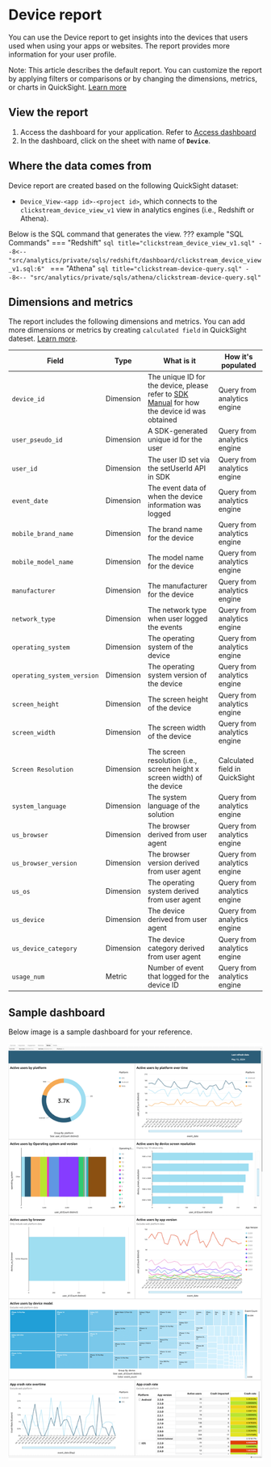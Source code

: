 # Device report

You can use the Device report to get insights into the devices that users used when using your apps or websites. The report provides more information for your user profile.

Note: This article describes the default report. You can customize the report by applying filters or comparisons or by changing the dimensions, metrics, or charts in QuickSight. [Learn more](https://docs.aws.amazon.com/quicksight/latest/user/working-with-visuals.html)


## View the report

1. Access the dashboard for your application. Refer to [Access dashboard](index.md)
2. In the dashboard, click on the sheet with name of **`Device`**.

## Where the data comes from

Device report are created based on the following QuickSight dataset:

- `Device_View-<app id>-<project id>`, which connects to the `clickstream_device_view_v1` view in analytics engines (i.e., Redshift or Athena). 

Below is the SQL command that generates the view.
??? example "SQL Commands"
    === "Redshift"
        ```sql title="clickstream_device_view_v1.sql"
        --8<-- "src/analytics/private/sqls/redshift/dashboard/clickstream_device_view_v1.sql:6"
        ```
    === "Athena"
        ```sql title="clickstream-device-query.sql"
        --8<-- "src/analytics/private/sqls/athena/clickstream-device-query.sql"
        ```

## Dimensions and metrics

The report includes the following dimensions and metrics. You can add more dimensions or metrics by creating `calculated field` in QuickSight dateset. [Learn more](https://docs.aws.amazon.com/quicksight/latest/user/adding-a-calculated-field-analysis.html). 

|Field | Type| What is it | How it's populated|
|----------|---|---------|--------------------|
|`device_id`| Dimension | The unique ID for the device, please refer to [SDK Manual](../sdk-manual/index.md) for how the device id was obtained| Query from analytics engine|
|`user_pseudo_id`| Dimension | A SDK-generated unique id for the user | Query from analytics engine|
|`user_id`| Dimension | The user ID set via the setUserId API in SDK  | Query from analytics engine|
|`event_date`| Dimension | The event data of when the device information was logged | Query from analytics engine|
|`mobile_brand_name`| Dimension | The brand name for the device  | Query from analytics engine|
|`mobile_model_name`| Dimension | The model name for the device | Query from analytics engine|
|`manufacturer`| Dimension | The manufacturer for the device | Query from analytics engine|
|`network_type`| Dimension | The network type when user logged the events  | Query from analytics engine|
|`operating_system`| Dimension | The operating system of the device  | Query from analytics engine|
|`operating_system_version`| Dimension | The operating system version of the device  | Query from analytics engine|
|`screen_height`| Dimension | The screen height of the device  | Query from analytics engine|
|`screen_width`| Dimension | The screen width of the device  | Query from analytics engine|
|`Screen Resolution`| Dimension | The screen resolution (i.e., screen height x screen width) of the device  | Calculated field in QuickSight|
|`system_language`| Dimension | The system language of the solution  | Query from analytics engine|
|`us_browser`| Dimension | The browser derived from user agent  | Query from analytics engine|
|`us_browser_version`| Dimension | The browser version derived from user agent  | Query from analytics engine|
|`us_os`| Dimension | The operating system derived from user agent  | Query from analytics engine|
|`us_device`| Dimension | The device derived from user agent  | Query from analytics engine|
|`us_device_category`| Dimension | The device category derived from user agent  | Query from analytics engine|
|`usage_num`| Metric | Number of event that logged for the device ID  | Query from analytics engine|

## Sample dashboard
Below image is a sample dashboard for your reference.

![dashboard-device](../../images/analytics/dashboard/device.png)